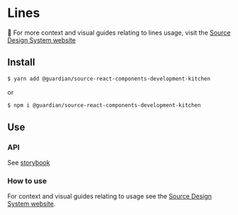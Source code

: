 # Lines

📣 For more context and visual guides relating to lines usage, visit the [Source Design System website](https://www.theguardian.design)

## Install

```sh
$ yarn add @guardian/source-react-components-development-kitchen
```

or

```sh
$ npm i @guardian/source-react-components-development-kitchen
```

## Use

### API

See [storybook](https://guardian.github.io/source/?path=/docs/packages-source-react-components-development-kitchen-lines--playground)

### How to use

For context and visual guides relating to usage see the [Source Design System website](https://www.theguardian.design).
